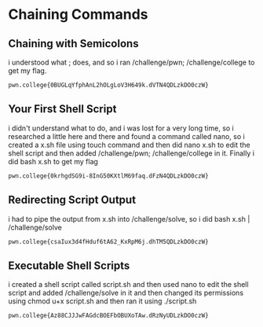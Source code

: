 # Chaining Commands

## Chaining with Semicolons
i understood what ; does, and so i ran /challenge/pwn; /challenge/college to get my flag.
```
pwn.college{0BUGLqYfphAnL2hOLgLoV3H649k.dVTN4QDLzkDO0czW}
```
##

## Your First Shell Script
i didn't understand what to do, and i was lost for a very long time, so i researched a little here and there and found a command called nano, so i created a x.sh file using touch command and then did nano x.sh to edit the shell script and then added /challenge/pwn; /challenge/college in it. Finally i did bash x.sh to get my flag
```
pwn.college{0krhgdSG9i-8InG50KXtlM69faq.dFzN4QDLzkDO0czW}
```
## 

## Redirecting Script Output
i had to pipe the output from x.sh into /challenge/solve, so i did bash x.sh | /challenge/solve
```
pwn.college{csaIux3d4fHduf6tA62_KxRpM6j.dhTM5QDLzkDO0czW}
```
##

## Executable Shell Scripts
i created a shell script called script.sh and then used nano to edit the shell script and added /challenge/solve in it and then changed its permissions using chmod u+x script.sh and then ran it using ./script.sh
```
pwn.college{Az88CJJJwFAGdcBOEFbOBUXoTAw.dRzNyUDLzkDO0czW}
```
##
